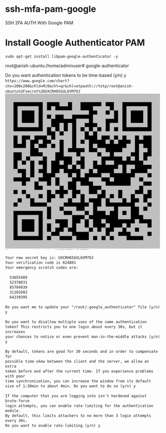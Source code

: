 # ssh-mfa-pam-google
SSH 2FA AUTH With Google PAM

# Install Google Authenticator PAM
```
sudo apt-get install libpam-google-authenticator -y
```


root@anish-ubuntu:/home/adminuser# google-authenticator 

Do you want authentication tokens to be time-based (y/n) y
`
https://www.google.com/chart?chs=200x200&chld=M|0&cht=qr&chl=otpauth://totp/root@anish-ubuntu%3Fsecret%3DUXCRH65GUL6VM7OJ
`
![QRCODE](https://github.com/anishnath/ssh-mfa-pam-google/blob/master/QR.png)

```
Your new secret key is: UXCRH65GUL6VM7OJ
Your verification code is 624801
Your emergency scratch codes are:

  53655489
  52378031
  85704939
  31102683
  64239395

Do you want me to update your "/root/.google_authenticator" file (y/n) y

Do you want to disallow multiple uses of the same authentication
token? This restricts you to one login about every 30s, but it increases
your chances to notice or even prevent man-in-the-middle attacks (y/n) y

By default, tokens are good for 30 seconds and in order to compensate for
possible time-skew between the client and the server, we allow an extra
token before and after the current time. If you experience problems with poor
time synchronization, you can increase the window from its default
size of 1:30min to about 4min. Do you want to do so (y/n) y

If the computer that you are logging into isn't hardened against brute-force
login attempts, you can enable rate-limiting for the authentication module.
By default, this limits attackers to no more than 3 login attempts every 30s.
Do you want to enable rate-limiting (y/n) y

```
